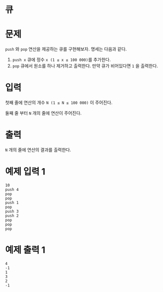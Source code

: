 # **큐**

# **문제**

`push` 와 `pop` 연산을 제공하는 큐를 구현해보자. 명세는 다음과 같다.

1. `push x` 큐에 정수 `x (1 ≤ x ≤ 100 000)`를 추가한다.
2. `pop` 큐에서 원소를 하나 제거하고 출력한다. 만약 큐가 비어있다면 `1` 을 출력한다.

# **입력**

첫째 줄에 연산의 개수 `N (1 ≤ N ≤ 100 000)` 이 주어진다.

둘째 줄 부터 `N` 개의 줄에 연산이 주어진다.

# **출력**

`N` 개의 줄에 연산의 결과를 출력한다.

# **예제 입력 1**
```
10
push 4
pop
pop
push 1
pop
push 3
push 2
pop
pop
pop
```

# **예제 출력 1**
```
4
-1
1
3
2
-1
```